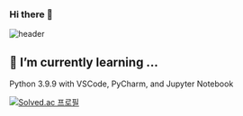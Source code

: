 ### Hi there 👋

![header](https://capsule-render.vercel.app/api?type=slice&color=E3A6AE&height=300&section=header&text=minguno.&fontSize=90&fontAlign=72)

🌱 I’m currently learning ...
---
Python 3.9.9 with VSCode, PyCharm, and Jupyter Notebook


[![Solved.ac 프로필](http://mazassumnida.wtf/api/v2/generate_badge?boj=lifewithoutcucmber)](https://solved.ac/lifewithoutcucmber/)

<!--
**minguno/minguno** is a ✨ _special_ ✨ repository because its `README.md` (this file) appears on your GitHub profile.

Here are some ideas to get you started:

- 🔭 I’m currently working on ...
- 🌱 I’m currently learning ...
- 👯 I’m looking to collaborate on ...
- 🤔 I’m looking for help with ...
- 💬 Ask me about ...
- 📫 How to reach me: ...
- 😄 Pronouns: ...
- ⚡ Fun fact: ...
-->
